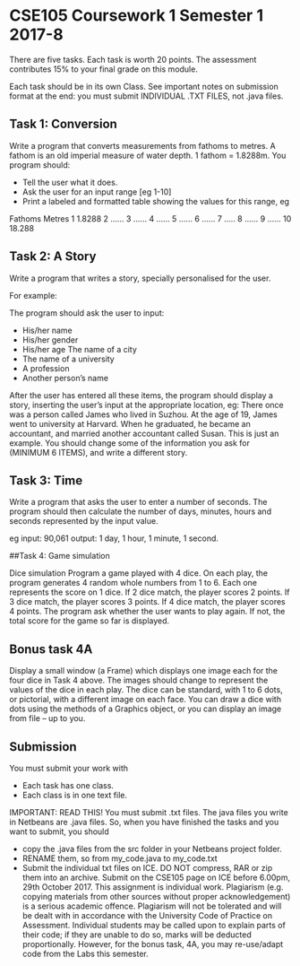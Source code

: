 # CSE105 Coursework 1 Semester 1 2017-8

There are five tasks. Each task is worth 20 points. The assessment contributes 15% to your final grade on this module.

Each task should be in its own Class. See important notes on submission format at the end: you must submit INDIVIDUAL .TXT FILES, not .java files.


## Task 1: Conversion

Write a program that converts measurements from fathoms to metres. A fathom is an old imperial measure of water depth. 1 fathom = 1.8288m.
You program should:
- Tell the user what it does.
- Ask the user for an input range [eg 1-10]
- Print a labeled and formatted table showing the values for this range, eg

Fathoms Metres
1 1.8288
2 ......
3 ......
4 ......
5 ......
6 ......
7 .....
8 ......
9 ......
10 18.288


## Task 2: A Story

Write a program that writes a story, specially personalised for the user.

For example:

The program should ask the user to input:
- His/her name
- His/her gender
- His/her age
 The name of a city
- The name of a university
- A profession
- Another person’s name

After the user has entered all these items, the program should display a story, inserting the user’s input at the appropriate location, eg:
There once was a person called James who lived in Suzhou. At the age of 19, James went to university at Harvard. When he graduated, he became an accountant, and married another accountant called Susan.
This is just an example. You should change some of the information you ask for (MINIMUM 6 ITEMS), and write a different story.


## Task 3: Time

Write a program that asks the user to enter a number of seconds. The program should then calculate the number of days, minutes, hours and seconds represented by the input value.

eg
input: 90,061
output: 1 day, 1 hour, 1 minute, 1 second.


##Task 4: Game simulation

Dice simulation
Program a game played with 4 dice.
On each play, the program generates 4 random whole numbers from 1 to 6. Each one represents the score on 1 dice.
If 2 dice match, the player scores 2 points.
If 3 dice match, the player scores 3 points.
If 4 dice match, the player scores 4 points.
The program ask whether the user wants to play again. If not, the total score for the game so far is displayed.


## Bonus task 4A

Display a small window (a Frame) which displays one image each for the four dice in Task 4 above. The images should change to represent the values of the dice in each play. The dice can be standard, with 1 to 6 dots, or pictorial, with a different image on each face. You can draw a dice with dots using the methods of a Graphics object, or you can display an image from file – up to you.


## Submission

You must submit your work with
- Each task has one class.
- Each class is in one text file.

IMPORTANT: READ THIS!
You must submit .txt files. The java files you write in Netbeans are .java files. So, when you have finished the tasks and you want to submit, you should

- copy the .java files from the src folder in your Netbeans project folder.
- RENAME them, so from my_code.java
to my_code.txt
- Submit the individual txt files on ICE. DO NOT compress, RAR or zip them into an archive.
Submit on the CSE105 page on ICE before 6.00pm, 29th October 2017.
This assignment is individual work. Plagiarism (e.g. copying materials from other sources without proper acknowledgement) is a serious academic offence. Plagiarism will not be tolerated and will be dealt with in accordance with the University Code of Practice on Assessment. Individual students may be called upon to explain parts of their code; if they are unable to do so, marks will be deducted proportionally. However, for the bonus task, 4A, you may re-use/adapt code from the Labs this semester.
